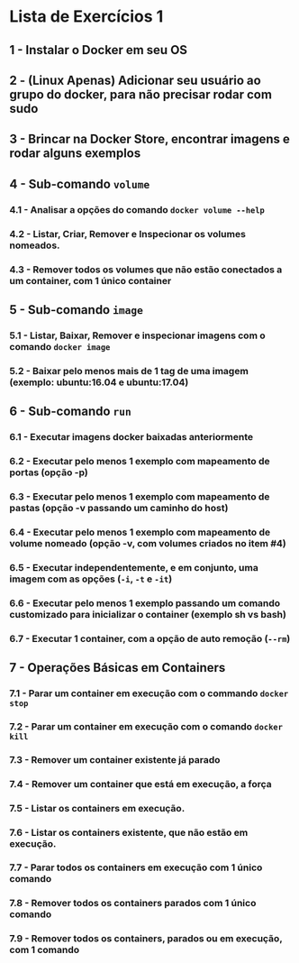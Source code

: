 # Lista de Exercícios 1

## 1 - Instalar o Docker em seu OS

## 2 - (Linux Apenas) Adicionar seu usuário ao grupo do docker, para não precisar rodar com sudo

## 3 - Brincar na Docker Store, encontrar imagens e rodar alguns exemplos

## 4 - Sub-comando `volume`

### 4.1 - Analisar a opções do comando `docker volume --help`

### 4.2 - Listar, Criar, Remover e Inspecionar os volumes nomeados.

### 4.3 - Remover todos os volumes que não estão conectados a um container, com 1 único container

## 5 - Sub-comando `image`

### 5.1 - Listar, Baixar, Remover e inspecionar imagens com o comando `docker image`

### 5.2 - Baixar pelo menos mais de 1 tag de uma imagem (exemplo: ubuntu:16.04 e ubuntu:17.04)

## 6 - Sub-comando `run`

### 6.1 - Executar imagens docker baixadas anteriormente

### 6.2 - Executar pelo menos 1 exemplo com mapeamento de portas (opção -p)

### 6.3 - Executar pelo menos 1 exemplo com mapeamento de pastas (opção -v passando um caminho do host)

### 6.4 - Executar pelo menos 1 exemplo com mapeamento de volume nomeado (opção -v, com volumes criados no item #4)

### 6.5 - Executar independentemente, e em conjunto, uma imagem com as opções (`-i`, `-t` e `-it`)

### 6.6 - Executar pelo menos 1 exemplo passando um comando customizado para inicializar o container (exemplo sh vs bash)

### 6.7 - Executar 1 container, com a opção de auto remoção (`--rm`)

## 7 - Operações Básicas em Containers

### 7.1 - Parar um container em execução com o commando `docker stop`

### 7.2 - Parar um container em execução com o comando `docker kill`

### 7.3 - Remover um container existente já parado

### 7.4 - Remover um container que está em execução, a força

### 7.5 - Listar os containers em execução.

### 7.6 - Listar os containers existente, que não estão em execução.

### 7.7 - Parar todos os containers em execução com 1 único comando

### 7.8 - Remover todos os containers parados com 1 único comando

### 7.9 - Remover todos os containers, parados ou em execução, com 1 comando

